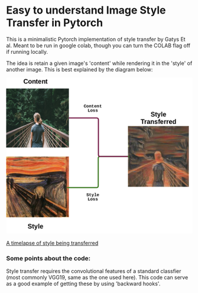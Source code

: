 # Easy to understand Image Style Transfer in Pytorch

This is a minimalistic Pytorch implementation of style transfer by Gatys Et al. Meant to be run in google colab, though you can turn the COLAB flag off if running locally.  

The idea is retain a given image's 'content' while rendering it in the 'style' of another image. This is best explained by the diagram below:
   
![What's Style Transfer](https://raw.githubusercontent.com/tumble-weed/style-transfer/master/style_transfer_flowchart.png)


[A timelapse of style being transferred](https://drive.google.com/open?id=1cIsETWlD2u2ceiUAt1K7NjnFpTRtKmtO)

### Some points about the code:

Style transfer requires the convolutional features of a standard classfier (most commonly VGG19, same as the one used here). This code can serve as a good example of getting these by using 'backward hooks'.

